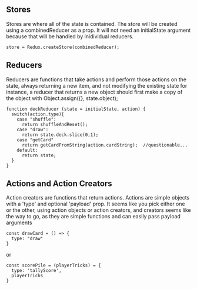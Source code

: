 ## Stores

Stores are where all of the state is contained.  The store will be created using a combinedReducer as a prop.
It will not need an initialState argument because that will be handled by inidividual reducers.

`store = Redux.createStore(combinedReducer);`

## Reducers
Reducers are functions that take actions and perform those actions on the state, always returning a new item, and not modifying the existing state
for instance, a reducer that returns a new object should first make a copy of the object with Object.assign({}, state.object);

```
function deckReducer (state = initialState, action) {
  switch(action.type){
    case "shuffle":
      return shuffleAndReset();
    case "draw":
      return state.deck.slice(0,1);
    case "getCard"
      return getCardFromString(action.cardString);  //questionable...
    default:
      return state;
  }
}
```

## Actions and Action Creators
Action creators are functions that return actions. Actions are simple objects with a 'type' and optional 'payload' prop.
It seems like you pick either one or the other, using action objects or action creators, and creators seems like the way to go, as they are
simple functions and can easily pass payload arguments

```
const drawCard = () => {
  type: "draw"
}
```
or
```
const scorePile = (playerTricks) = {
  type: 'tallyScore',
  playerTricks
}
```